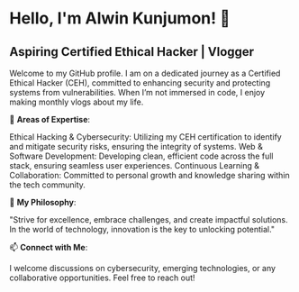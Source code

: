  <!---
imalwinkunjumon/imalwinkunjumon is a ✨ special ✨ repository because its `README.md` (this file) appears on your GitHub profile.
You can click the Preview link to take a look at your changes.
--->
# Hello, I'm Alwin Kunjumon! 👋

## Aspiring Certified Ethical Hacker | Vlogger

Welcome to my GitHub profile. I am on a dedicated journey as a Certified Ethical Hacker (CEH), committed to enhancing security and protecting systems from vulnerabilities. When I’m not immersed in code, I enjoy making monthly vlogs about my life.

🚀 **Areas of Expertise**:

Ethical Hacking & Cybersecurity: Utilizing my CEH certification to identify and mitigate security risks, ensuring the integrity of systems.
Web & Software Development: Developing clean, efficient code across the full stack, ensuring seamless user experiences.
Continuous Learning & Collaboration: Committed to personal growth and knowledge sharing within the tech community.

🎯 **My Philosophy**:

"Strive for excellence, embrace challenges, and create impactful solutions. In the world of technology, innovation is the key to unlocking potential."

📫 **Connect with Me**:

I welcome discussions on cybersecurity, emerging technologies, or any collaborative opportunities. Feel free to reach out!
